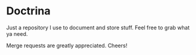 # Doctrina

Just a repository I use to document and store stuff. Feel free to grab 
what ya need. 

Merge requests are greatly appreciated. Cheers!  
